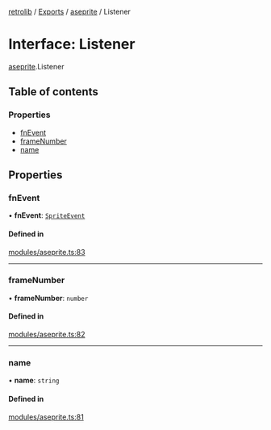 [retrolib](../README.md) / [Exports](../modules.md) / [aseprite](../modules/aseprite.md) / Listener

# Interface: Listener

[aseprite](../modules/aseprite.md).Listener

## Table of contents

### Properties

- [fnEvent](aseprite.Listener.md#fnevent)
- [frameNumber](aseprite.Listener.md#framenumber)
- [name](aseprite.Listener.md#name)

## Properties

### fnEvent

• **fnEvent**: [`SpriteEvent`](aseprite.SpriteEvent.md)

#### Defined in

[modules/aseprite.ts:83](https://github.com/philbgarner/retrolib/blob/9942244/src/modules/aseprite.ts#L83)

___

### frameNumber

• **frameNumber**: `number`

#### Defined in

[modules/aseprite.ts:82](https://github.com/philbgarner/retrolib/blob/9942244/src/modules/aseprite.ts#L82)

___

### name

• **name**: `string`

#### Defined in

[modules/aseprite.ts:81](https://github.com/philbgarner/retrolib/blob/9942244/src/modules/aseprite.ts#L81)
